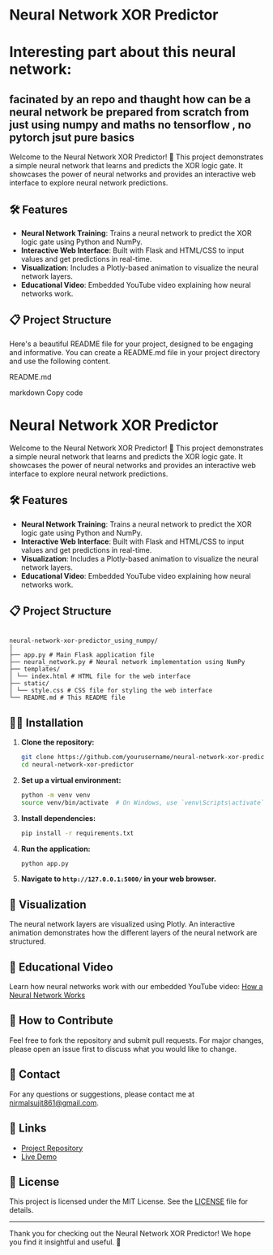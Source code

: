 # Neural Network XOR Predictor

# Interesting part about this neural network:

## facinated by an repo and thaught how can be a neural network be prepared from scratch from just using numpy and maths no tensorflow , no pytorch jsut pure basics

Welcome to the Neural Network XOR Predictor! 🎉 This project demonstrates a simple neural network that learns and predicts the XOR logic gate. It showcases the power of neural networks and provides an interactive web interface to explore neural network predictions.

## 🛠️ Features

- **Neural Network Training**: Trains a neural network to predict the XOR logic gate using Python and NumPy.
- **Interactive Web Interface**: Built with Flask and HTML/CSS to input values and get predictions in real-time.
- **Visualization**: Includes a Plotly-based animation to visualize the neural network layers.
- **Educational Video**: Embedded YouTube video explaining how neural networks work.

## 📋 Project Structure


Here's a beautiful README file for your project, designed to be engaging and informative. You can create a README.md file in your project directory and use the following content.

README.md

markdown
Copy code
# Neural Network XOR Predictor

Welcome to the Neural Network XOR Predictor! 🎉 This project demonstrates a simple neural network that learns and predicts the XOR logic gate. It showcases the power of neural networks and provides an interactive web interface to explore neural network predictions.

## 🛠️ Features

- **Neural Network Training**: Trains a neural network to predict the XOR logic gate using Python and NumPy.
- **Interactive Web Interface**: Built with Flask and HTML/CSS to input values and get predictions in real-time.
- **Visualization**: Includes a Plotly-based animation to visualize the neural network layers.
- **Educational Video**: Embedded YouTube video explaining how neural networks work.

## 📋 Project Structure

```

neural-network-xor-predictor_using_numpy/
│
├── app.py # Main Flask application file
├── neural_network.py # Neural network implementation using NumPy
├── templates/
│ └── index.html # HTML file for the web interface
├── static/
│ └── style.css # CSS file for styling the web interface
└── README.md # This README file

```


## 🧑‍💻 Installation

1. **Clone the repository:**
    ```bash
    git clone https://github.com/yourusername/neural-network-xor-predictor.git
    cd neural-network-xor-predictor
    ```

2. **Set up a virtual environment:**
    ```bash
    python -m venv venv
    source venv/bin/activate  # On Windows, use `venv\Scripts\activate`
    ```

3. **Install dependencies:**
    ```bash
    pip install -r requirements.txt
    ```

4. **Run the application:**
    ```bash
    python app.py
    ```

5. **Navigate to `http://127.0.0.1:5000/` in your web browser.**

## 🎨 Visualization

The neural network layers are visualized using Plotly. An interactive animation demonstrates how the different layers of the neural network are structured.

## 🎥 Educational Video

Learn how neural networks work with our embedded YouTube video:
[How a Neural Network Works](https://www.youtube.com/embed/aircAruvnKk)

## 📝 How to Contribute

Feel free to fork the repository and submit pull requests. For major changes, please open an issue first to discuss what you would like to change.

## 💬 Contact

For any questions or suggestions, please contact me at [nirmalsujit861@gmail.com](mailto:nirmalsujit861@gmail.com).

## 🔗 Links

- [Project Repository](https://github.com/yourusername/neural-network-xor-predictor)
- [Live Demo](http://your-live-demo-url)

## 📜 License

This project is licensed under the MIT License. See the [LICENSE](LICENSE) file for details.

---

Thank you for checking out the Neural Network XOR Predictor! We hope you find it insightful and useful. 🚀
